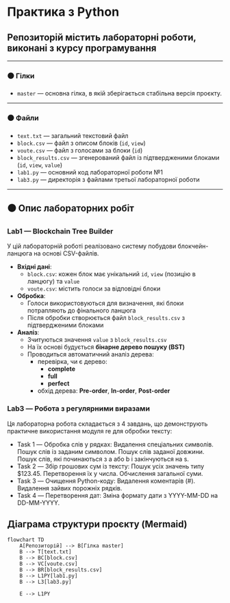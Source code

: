 # Практика з Python  
## Репозиторій містить лабораторні роботи, виконані з курсу програмування

---

### ⚫ Гілки

- `master` — основна гілка, в якій зберігається стабільна версія проєкту.  

---

### ⚫ Файли

- `text.txt` — загальний текстовий файл  
- `block.csv` — файл з описом блоків (`id`, `view`)  
- `voute.csv` — файл з голосами за блоки  (`id`)
- `block_results.csv` — згенерований файл із підтвердженими блоками (`id`, `view`, `value`)
- `lab1.py` — основний код лабораторної роботи №1  
- `lab3.py` — директорія з файлами третьої лабораторної роботи

---

## ⚫ Опис лабораторних робіт

### Lab1 — Blockchain Tree Builder

У цій лабораторній роботі реалізовано систему побудови блокчейн-ланцюга на основі CSV-файлів.

- **Вхідні дані**:
  - `block.csv`: кожен блок має унікальний `id`, `view` (позицію в ланцюгу) та `value`
  - `voute.csv`: містить голоси за відповідні блоки
- **Обробка**:
  - Голоси використовуються для визначення, які блоки потрапляють до фінального ланцюга
  - Після обробки створюється файл `block_results.csv` з підтвердженими блоками
- **Аналіз**:
  - Зчитуються значення `value` з `block_results.csv`
  - На їх основі будується **бінарне дерево пошуку (BST)**
  - Проводиться автоматичний аналіз дерева:
    - перевірка, чи є дерево:
      - **complete**
      - **full**
      - **perfect**
    - обхід дерева: **Pre-order**, **In-order**, **Post-order**

 ### Lab3 — Робота з регулярними виразами
Ця лабораторна робота складається з 4 завдань, що демонструють практичне використання модуля re для обробки тексту:

- Task 1 — Обробка слів у рядках:
Видалення спеціальних символів.
Пошук слів із заданим символом.
Пошук слів заданої довжини.
Пошук слів, які починаються з a або b і закінчуються на s.
- Task 2 — Збір грошових сум із тексту:
Пошук усіх значень типу $123.45.
Перетворення їх у числа.
Обчислення загальної суми.
- Task 3 — Очищення Python-коду:
Видалення коментарів (#).
Видалення зайвих порожніх рядків.
- Task 4 — Перетворення дат:
Зміна формату дати з YYYY-MM-DD на DD-MM-YYYY.


##  Діаграма структури проєкту (Mermaid)

```mermaid
flowchart TD
    A[Репозиторій] --> B[Гілка master]
    B --> T[text.txt]
    B --> BC[block.csv]
    B --> VC[voute.csv]
    B --> BR[block_results.csv]
    B --> L1PY[lab1.py]
    B --> L3[lab3.py]
    
    E --> L1PY
